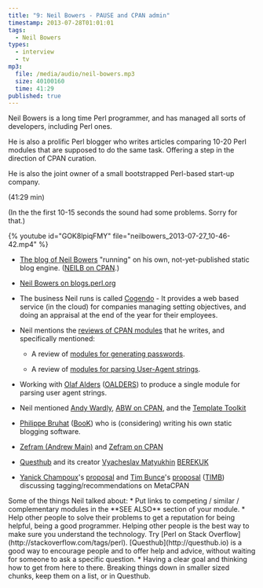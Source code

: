 ```yaml
---
title: "9: Neil Bowers - PAUSE and CPAN admin"
timestamp: 2013-07-28T01:01:01
tags:
  - Neil Bowers
types:
  - interview
  - tv
mp3:
  file: /media/audio/neil-bowers.mp3
  size: 40100160
  time: 41:29
published: true
---
```



Neil Bowers is a long time Perl programmer, and has managed all sorts of developers, including Perl ones.

He is also a prolific Perl blogger who writes articles comparing 10-20 Perl modules that are supposed to
do the same task. Offering a step in the direction of CPAN curation.

He is also the joint owner of a small bootstrapped Perl-based start-up company.

(41:29 min)


(In the the first 10-15 seconds the sound had some problems. Sorry for that.)

{% youtube id="GOK8lpiqFMY" file="neilbowers_2013-07-27_10-46-42.mp4" %}

<podcast>

* [The blog of Neil Bowers](http://neilb.org/) "running" on his own, not-yet-published static blog engine. ([NEILB on CPAN](https://metacpan.org/author/NEILB).)
* [Neil Bowers on blogs.perl.org](http://blogs.perl.org/users/neilb/)
* The business Neil runs is called [Cogendo](http://www.cogendo.com/) - It provides a web based service (in the cloud) for companies managing setting objectives,
and doing an appraisal at the end of the year for their employees.
* Neil mentions the [reviews of CPAN modules](http://neilb.org/reviews/) that he writes,
    and specifically mentioned:
    <ul>
* A review of [modules for generating passwords](http://neilb.org/reviews/passwords.html).
* A review of [modules for parsing User-Agent strings](http://neilb.org/reviews/user-agent.html).
    </ul>

* Working with [Olaf Alders](http://www.wundercounter.com/) ([OALDERS](https://metacpan.org/author/OALDERS))
    to produce a single module for parsing user agent strings.
* Neil mentioned [Andy Wardly](http://wardley.org/), [ABW on CPAN](http://metacpan.org/author/ABW), and the [Template Toolkit](http://metacpan.org/module/Template)
* [Philippe Bruhat](http://www.bruhat.net/) ([BooK](http://metacpan.org/author/BOOK)) who is (considering) writing his own static blogging software.
* [Zefram (Andrew Main)](http://www.fysh.org/~zefram/) and [Zefram on CPAN](http://metacpan.org/author/ZEFRAM)
* [Questhub](http://questhub.io/) and its creator [Vyacheslav Matyukhin](http://berekuk.ru/) [BEREKUK](https://metacpan.org/author/MMCLERIC)
* [Yanick Champoux](https://metacpan.org/author/YANICK)'s [proposal](http://techblog.babyl.ca/entry/metacpan-recommendations)
    and [Tim Bunce](http://blog.timbunce.org/)'s [proposal](http://blog.timbunce.org/2013/03/10/suggested-alternatives-as-a-metacpan-feature/) ([TIMB](https://metacpan.org/author/TIMB)) discussing tagging/recommendations on MetaCPAN

<p>
Some of the things Neil talked about:
* Put links to competing / similar / complementary modules in the **SEE ALSO** section of your module.
* Help other people to solve their problems to get a reputation for being helpful, being a good programmer.
    Helping other people is the best way to make sure you understand the technology.
    Try [Perl on Stack Overflow](http://stackoverflow.com/tags/perl).
    [Questhub](http://questhub.io) is a good way to encourage people and to offer help and advice, without waiting for someone to ask a specific question.
* Having a clear goal and thinking how to get from here to there. Breaking things down in smaller sized chunks, keep them on a list, or in Questhub.

